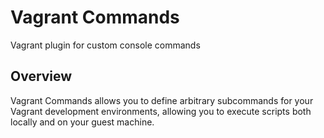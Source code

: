 # Vagrant Commands
Vagrant plugin for custom console commands

## Overview
Vagrant Commands allows you to define arbitrary subcommands for your
Vagrant development environments, allowing you to execute scripts
both locally and on your guest machine.
